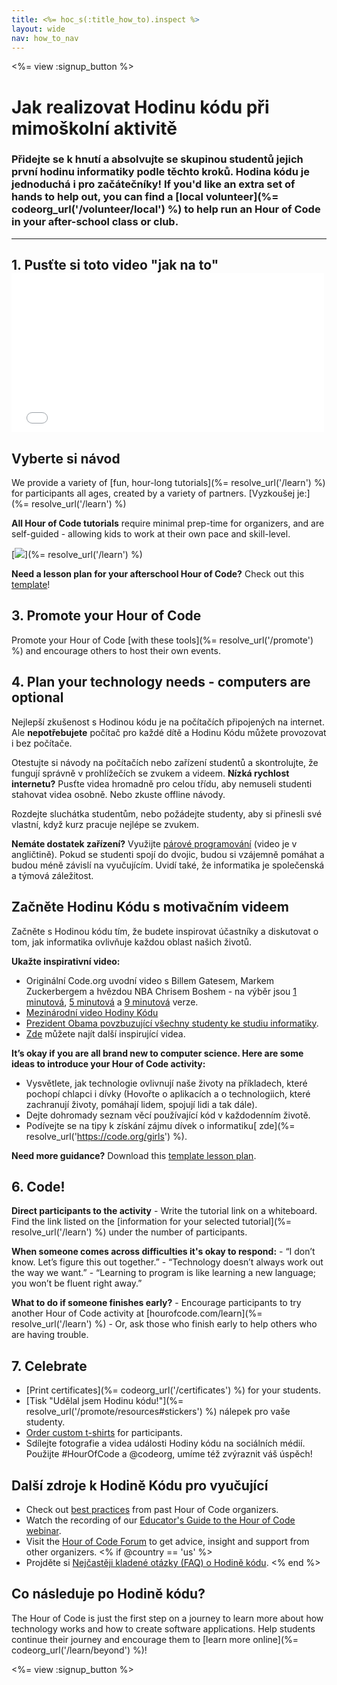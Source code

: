 ```yaml
---
title: <%= hoc_s(:title_how_to).inspect %>
layout: wide
nav: how_to_nav
---
```

<%= view :signup_button %>

# Jak realizovat Hodinu kódu při mimoškolní aktivitě

### Přidejte se k hnutí a absolvujte se skupinou studentů jejich první hodinu informatiky podle těchto kroků. Hodina kódu je jednoduchá i pro začátečníky! If you'd like an extra set of hands to help out, you can find a [local volunteer](%= codeorg_url('/volunteer/local') %) to help run an Hour of Code in your after-school class or club.

* * *

## 1. Pusťte si toto video "jak na to" <iframe width="500" height="255" src="//www.youtube.com/embed/SrnvvWDm73k" frameborder="0" allowfullscreen mark="crwd-mark"></iframe> 

## Vyberte si návod

We provide a variety of [fun, hour-long tutorials](%= resolve_url('/learn') %) for participants all ages, created by a variety of partners. [Vyzkoušej je:](%= resolve_url('/learn') %)

**All Hour of Code tutorials** require minimal prep-time for organizers, and are self-guided - allowing kids to work at their own pace and skill-level.

[![](/images/fit-700/tutorials.png)](%= resolve_url('/learn') %)

**Need a lesson plan for your afterschool Hour of Code?** Check out this [template](/files/AfterschoolEducatorLessonPlanOutline.docx)!

## 3. Promote your Hour of Code

Promote your Hour of Code [with these tools](%= resolve_url('/promote') %) and encourage others to host their own events.

## 4. Plan your technology needs - computers are optional

Nejlepší zkušenost s Hodinou kódu je na počítačích připojených na internet. Ale **nepotřebujete** počítač pro každé dítě a Hodinu Kódu můžete provozovat i bez počítače.

Otestujte si návody na počítačích nebo zařízení studentů a skontrolujte, že fungují správně v prohlížečích se zvukem a videem. **Nízká rychlost internetu?** Pusťte videa hromadně pro celou třídu, aby nemuseli studenti stahovat videa osobně. Nebo zkuste offline návody.

Rozdejte sluchátka studentům, nebo požádejte studenty, aby si přinesli své vlastní, když kurz pracuje nejlépe se zvukem.

**Nemáte dostatek zařízení?** Využijte [párové programování](https://www.youtube.com/watch?v=vgkahOzFH2Q) (video je v angličtině). Pokud se studenti spojí do dvojic, budou si vzájemně pomáhat a budou méně závislí na vyučujícím. Uvidí také, že informatika je společenská a týmová záležitost.

## Začněte Hodinu Kódu s motivačním videem

Začněte s Hodinou kódu tím, že budete inspirovat účastníky a diskutovat o tom, jak informatika ovlivňuje každou oblast našich životů.

**Ukažte inspirativní video:**

- Originální Code.org uvodní video s Billem Gatesem, Markem Zuckerbergem a hvězdou NBA Chrisem Boshem - na výběr jsou [1 minutová](https://www.youtube.com/watch?v=qYZF6oIZtfc), [5 minutová](https://www.youtube.com/watch?v=nKIu9yen5nc) a [9 minutová](https://www.youtube.com/watch?v=dU1xS07N-FA) verze.
- [Mezinárodní video Hodiny Kódu](https://www.youtube.com/watch?v=KsOIlDT145A)
- [Prezident Obama povzbuzující všechny studenty ke studiu informatiky](https://www.youtube.com/watch?v=6XvmhE1J9PY).
- [Zde](https://www.youtube.com/playlist?list=PLzdnOPI1iJNfpD8i4Sx7U0y2MccnrNZuP) můžete najít další inspirující videa.

**It’s okay if you are all brand new to computer science. Here are some ideas to introduce your Hour of Code activity:**

- Vysvětlete, jak technologie ovlivnují naše životy na příkladech, které pochopí chlapci i dívky (Hovořte o aplikacích a o technologiich, které zachranují životy, pomáhají lidem, spojují lidi a tak dále).
- Dejte dohromady seznam věcí používající kód v každodenním životě.
- Podívejte se na tipy k získání zájmu dívek o informatiku[ zde](%= resolve_url('https://code.org/girls') %).

**Need more guidance?** Download this [template lesson plan](/files/AfterschoolEducatorLessonPlanOutline.docx).

## 6. Code!

**Direct participants to the activity** - Write the tutorial link on a whiteboard. Find the link listed on the [information for your selected tutorial](%= resolve_url('/learn') %) under the number of participants.

**When someone comes across difficulties it's okay to respond:** - “I don’t know. Let’s figure this out together.” - “Technology doesn’t always work out the way we want.” - “Learning to program is like learning a new language; you won’t be fluent right away.”

**What to do if someone finishes early?** - Encourage participants to try another Hour of Code activity at [hourofcode.com/learn](%= resolve_url('/learn') %) - Or, ask those who finish early to help others who are having trouble.

## 7. Celebrate

- [Print certificates](%= codeorg_url('/certificates') %) for your students.
- [Tisk "Udělal jsem Hodinu kódu!"](%= resolve_url('/promote/resources#stickers') %) nálepek pro vaše studenty.
- [Order custom t-shirts](http://blog.code.org/post/132608499493/hour-of-code-shirts-and-more) for participants.
- Sdílejte fotografie a videa události Hodiny kódu na sociálních médií. Použijte #HourOfCode a @codeorg, umíme též zvýraznit váš úspěch!

## Další zdroje k Hodině Kódu pro vyučující

- Check out [best practices](http://www.slideshare.net/TeachCode/hour-of-code-best-practices-for-successful-educators-51273466) from past Hour of Code organizers.
- Watch the recording of our [Educator's Guide to the Hour of Code webinar](https://youtu.be/EJeMeSW2-Mw).
- Visit the [Hour of Code Forum](http://forum.code.org/c/plc/hour-of-code) to get advice, insight and support from other organizers. <% if @country == 'us' %>
- Projděte si [Nejčastěji kladené otázky (FAQ) o Hodině kódu](https://support.code.org/hc/en-us/categories/200147083-Hour-of-Code). <% end %>

## Co následuje po Hodině kódu?

The Hour of Code is just the first step on a journey to learn more about how technology works and how to create software applications. Help students continue their journey and encourage them to [learn more online](%= codeorg_url('/learn/beyond') %)!

<%= view :signup_button %>